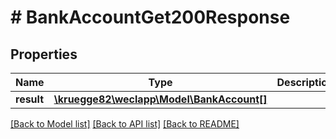 # # BankAccountGet200Response

## Properties

Name | Type | Description | Notes
------------ | ------------- | ------------- | -------------
**result** | [**\kruegge82\weclapp\Model\BankAccount[]**](BankAccount.md) |  | [optional]

[[Back to Model list]](../../README.md#models) [[Back to API list]](../../README.md#endpoints) [[Back to README]](../../README.md)
